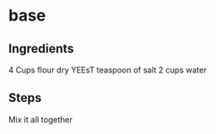 # base


 ## Ingredients
 4 Cups flour
 dry YEEsT
 teaspoon of salt
 2 cups water

 ## Steps
 Mix it all together